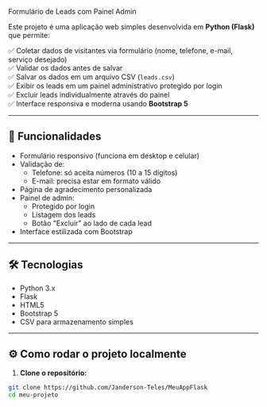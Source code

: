  Formulário de Leads com Painel Admin

Este projeto é uma aplicação web simples desenvolvida em **Python (Flask)** que permite:

✅ Coletar dados de visitantes via formulário (nome, telefone, e-mail, serviço desejado)  
✅ Validar os dados antes de salvar  
✅ Salvar os dados em um arquivo CSV (`leads.csv`)  
✅ Exibir os leads em um painel administrativo protegido por login  
✅ Excluir leads individualmente através do painel  
✅ Interface responsiva e moderna usando **Bootstrap 5**

---

## 🚀 **Funcionalidades**

- Formulário responsivo (funciona em desktop e celular)
- Validação de:
  - Telefone: só aceita números (10 a 15 dígitos)
  - E-mail: precisa estar em formato válido
- Página de agradecimento personalizada
- Painel de admin:
  - Protegido por login
  - Listagem dos leads
  - Botão "Excluir" ao lado de cada lead
- Interface estilizada com Bootstrap

---

## 🛠 **Tecnologias**

- Python 3.x
- Flask
- HTML5
- Bootstrap 5
- CSV para armazenamento simples

---

## ⚙️ **Como rodar o projeto localmente**

1. **Clone o repositório:**

```bash
git clone https://github.com/Janderson-Teles/MeuAppFlask
cd meu-projeto